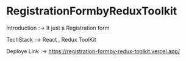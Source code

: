 # RegistrationFormbyReduxToolkit


Introduction :-> It just a Registration form 



TechStack :-> React , Redux ToolKit 




Deploye Link :-> https://registration-formby-redux-toolkit.vercel.app/
